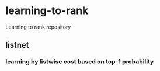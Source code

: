 # learning-to-rank
Learning to rank repository

## listnet
### learning by listwise cost based on top-1 probability
